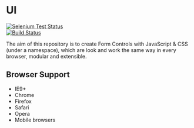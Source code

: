 # UI
[![Selenium Test Status](https://saucelabs.com/buildstatus/gdotdesign)](https://saucelabs.com/u/gdotdesign)              
[![Build Status](https://travis-ci.org/gdotdesign/mui.png?branch=master)](https://travis-ci.org/gdotdesign/mui)

The aim of this repository is to create Form Controls with JavaScript & CSS (under a namespace), which are look and work the same way in every browser, modular and extensible.

## Browser Support
* IE9+
* Chrome
* Firefox
* Safari
* Opera
* Mobile browsers
